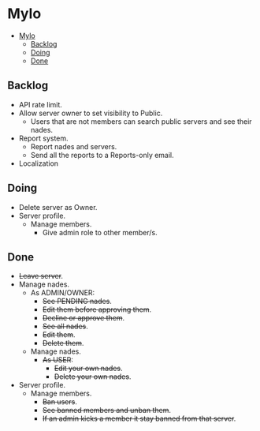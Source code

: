 # Mylo

<!--toc:start-->

-   [Mylo](#mylo)
    -   [Backlog](#backlog)
    -   [Doing](#doing)
    -   [Done](#done)

<!--toc:end-->

## Backlog

-   API rate limit.
-   Allow server owner to set visibility to Public.
    -   Users that are not members can search public servers and see their nades.
-   Report system.
    -   Report nades and servers.
    -   Send all the reports to a Reports-only email.
-   Localization

## Doing

-   Delete server as Owner.
-   Server profile.
    -   Manage members.
        -   Give admin role to other member/s.

## Done

-   ~~Leave server~~.
-   Manage nades.
    -   As ADMIN/OWNER:
        -   ~~See PENDING nades~~.
        -   ~~Edit them before approving them~~.
        -   ~~Decline or approve them~~.
        -   ~~See all nades~~.
        -   ~~Edit them~~.
        -   ~~Delete them~~.
    -   Manage nades.
        -   ~~As USER~~:
            -   ~~Edit your own nades~~.
            -   ~~Delete your own nades~~.
-   Server profile.
    -   Manage members.
        -   ~~Ban users~~.
        -   ~~See banned members and unban them~~.
        -   ~~If an admin kicks a member it stay banned from that server~~.
